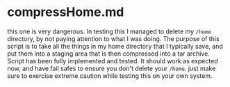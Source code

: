 # compressHome.md

this one is very dangerous. In testing this I managed to delete my `/home` directory, by not paying attention to what I was doing. The purpose of this script is to take all the things in my home directory that I typically save, and put them into a staging area that is then compressed into a tar archive. Script has been fully implemented and tested. It should work as expected now, and have fail safes to ensure you don't delete your `/home`. just make sure to exercise extreme caution while testing this on your own system. 